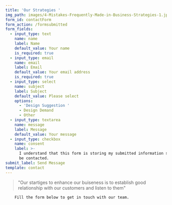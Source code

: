 ```yaml
---
title: 'Our Strategies '
img_path: images/4-Mistakes-Frequently-Made-in-Business-Strategies-1.jpg
form_id: contactForm
form_action: /formsubmitted
form_fields:
  - input_type: text
    name: name
    label: Name
    default_value: Your name
    is_required: true
  - input_type: email
    name: email
    label: Email
    default_value: Your email address
    is_required: true
  - input_type: select
    name: subject
    label: Subject
    default_value: Please select
    options:
      - 'Design Suggestion '
      - Design Demand
      - Other
  - input_type: textarea
    name: message
    label: Message
    default_value: Your message
  - input_type: checkbox
    name: consent
    label: >-
      I understand that this form is storing my submitted information so I can
      be contacted.
submit_label: Send Message
template: contact
---
```

> "Our startiges to enhance our buiseness is to establish good relationship with our customers and listen to them" 


        Fill the form below to get in touch with our team.
